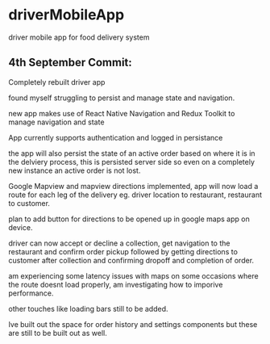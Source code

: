 # driverMobileApp
driver mobile app for food delivery system

## 4th September Commit:

Completely rebuilt driver app

found myself struggling to persist and manage state and navigation.

new app makes use of React Native Navigation and Redux Toolkit to manage navigation and state

App currently supports authentication and logged in persistance

the app will also persist the state of an active order based on where it is in the delviery process, this is persisted server side so even on a completely new instance an active order is not lost.

Google Mapview and mapview directions implemented, app will now load a route for each leg of the delivery eg. driver location to restaurant, restaurant to customer.

plan to add button for directions to be opened up in google maps app on device. 

driver can now accept or decline a collection, get navigation to the restaurant and confirm order pickup followed by getting directions to customer after collection and confirming dropoff and completion of order. 

am experiencing some latency issues with maps on some occasions where the route doesnt load properly, am investigating how to imporive performance.

other touches like loading bars still to be added.

Ive built out the space for order history and settings components but these are still to be built out as well.
